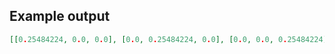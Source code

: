 

## Example output

```json
[[0.25484224, 0.0, 0.0], [0.0, 0.25484224, 0.0], [0.0, 0.0, 0.25484224]]
```

